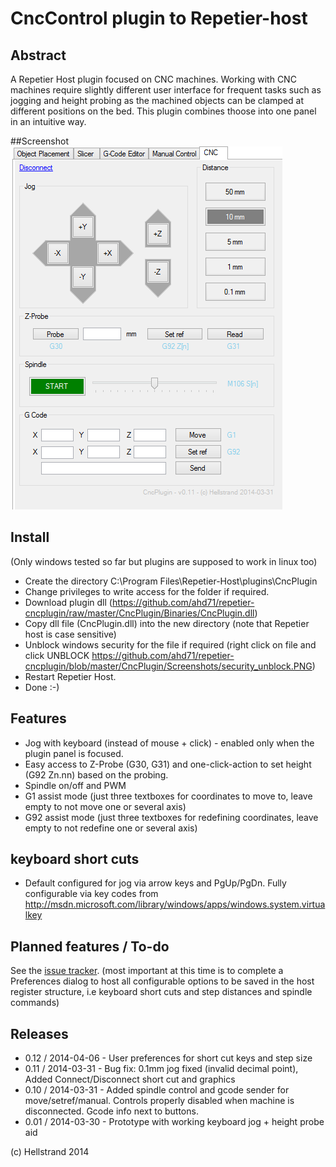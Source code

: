 # CncControl plugin to Repetier-host

## Abstract
A Repetier Host plugin focused on CNC machines. Working with CNC machines require slightly different user interface for frequent tasks such as jogging and height probing as the machined objects can be clamped at different positions on the bed. This plugin combines thoose into one panel in an intuitive way.

##Screenshot
<img src="/CncPlugin/Screenshots/screenshot-2014-03-31.png">

## Install
(Only windows tested so far but plugins are supposed to work in linux too)
* Create the directory C:\Program Files\Repetier-Host\plugins\CncPlugin
* Change privileges to write access for the folder if required.
* Download plugin dll (https://github.com/ahd71/repetier-cncplugin/raw/master/CncPlugin/Binaries/CncPlugin.dll)
* Copy dll file (CncPlugin.dll) into the new directory (note that Repetier host is case sensitive)
* Unblock windows security for the file if required (right click on file and click UNBLOCK https://github.com/ahd71/repetier-cncplugin/blob/master/CncPlugin/Screenshots/security_unblock.PNG)
* Restart Repetier Host.
* Done :-)

## Features
* Jog with keyboard (instead of mouse + click) - enabled only when the plugin panel is focused.
* Easy access to Z-Probe (G30, G31) and one-click-action to set height (G92 Zn.nn) based on the probing.
* Spindle on/off and PWM 
* G1 assist mode (just three textboxes for coordinates to move to, leave empty to not move one or several axis)
* G92 assist mode  (just three textboxes for redefining coordinates, leave empty to not redefine one or several axis)

## keyboard short cuts
* Default configured for jog via arrow keys and PgUp/PgDn. Fully configurable via key codes from http://msdn.microsoft.com/library/windows/apps/windows.system.virtualkey

## Planned features / To-do
See the [issue tracker](https://github.com/ahd71/repetier-cncplugin/issues).
(most important at this time is to complete a Preferences dialog to host all configurable options to be saved in the host register structure, i.e keyboard short cuts and step distances and spindle commands)

## Releases
* 0.12 / 2014-04-06 - User preferences for short cut keys and step size
* 0.11 / 2014-03-31 - Bug fix: 0.1mm jog fixed (invalid decimal point), Added Connect/Disconnect short cut and graphics
* 0.10 / 2014-03-31 - Added spindle control and gcode sender for move/setref/manual. Controls properly disabled when machine is disconnected. Gcode info next to buttons.
* 0.01 / 2014-03-30 - Prototype with working keyboard jog + height probe aid

(c) Hellstrand 2014
